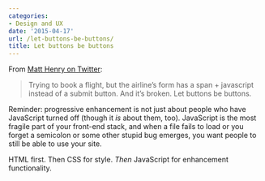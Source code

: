 ```yaml
---
categories:
- Design and UX
date: '2015-04-17'
url: /let-buttons-be-buttons/
title: Let buttons be buttons
---
```


From [Matt Henry on Twitter](https://twitter.com/heymatthenry/status/588000007237804032):

> Trying to book a flight, but the airline’s form has a span + javascript instead of a submit button. And it’s broken. Let buttons be buttons.

Reminder: progressive enhancement is not just about people who have JavaScript turned off (though it *is* about them, too). JavaScript is the most fragile part of your front-end stack, and when a file fails to load or you forget a semicolon or some other stupid bug emerges, you want people to still be able to use your site.

HTML first. Then CSS for style. *Then* JavaScript for enhancement functionality.